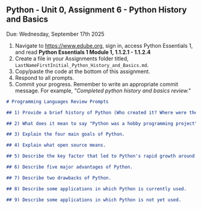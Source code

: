 ## Python - Unit 0, Assignment 6 - Python History and Basics
Due: Wednesday, September 17th 2025

1. Navigate to https://www.edube.org, sign in, access Python Essentials 1, and read **Python Essentials 1 Module 1, 1.1.2.1  - 1.1.2.4** 
2. Create a file in your Assignments folder titled, `LastNameFirstInitial_Python_History_and_Basics.md`.
2. Copy/paste the code at the bottom of this assignment.
3. Respond to all prompts.
4. Commit your progress.  Remember to write an appropriate commit message.  For example, *"Completed python history and basics review."*

```markdown
# Programming Languages Review Prompts

## 1) Provide a brief history of Python (Who created it? Where were they from? What Year did they create it? And, what how did Python get its name?)

## 2) What does it mean to say "Python was a hobby programming project"?

## 3) Explain the four main goals of Python.

## 4) Explain what open source means.

## 5) Describe the key factor that led to Python's rapid growth around the world.

## 6) Describe five major advantages of Python.

## 7) Describe two drawbacks of Python.

## 8) Describe some applications in which Python is currently used.

## 9) Describe some applications in which Python is not yet used.
```
